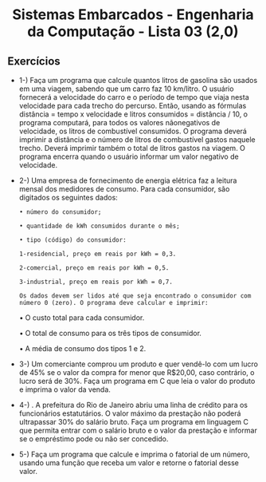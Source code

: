 <h1 align="center">
    Sistemas Embarcados - Engenharia da Computação - Lista 03 (2,0)
</h1>

## Exercícios

- 1-) Faça um programa que calcule quantos litros de gasolina são usados em uma viagem, sabendo que um carro faz 10 km/litro. O usuário fornecerá a velocidade
do carro e o período de tempo que viaja nesta velocidade para cada trecho do percurso. Então, usando as fórmulas distância = tempo x velocidade e litros
consumidos = distância / 10, o programa computará, para todos os valores nãonegativos de velocidade, os litros de combustível consumidos. O programa deverá
imprimir a distância e o número de litros de combustível gastos naquele trecho. Deverá imprimir também o total de litros gastos na viagem. O programa encerra
quando o usuário informar um valor negativo de velocidade.


- 2-) Uma empresa de fornecimento de energia elétrica faz a leitura mensal dos medidores de consumo. Para cada consumidor, são digitados os seguintes dados:

      • número do consumidor;

      • quantidade de kWh consumidos durante o mês;

      • tipo (código) do consumidor:

      1-residencial, preço em reais por kWh = 0,3.

      2-comercial, preço em reais por kWh = 0,5.

      3-industrial, preço em reais por kWh = 0,7.

      Os dados devem ser lidos até que seja encontrado o consumidor com número 0 (zero). O programa deve calcular e imprimir:
  
     • O custo total para cada consumidor.

     • O total de consumo para os três tipos de consumidor.

     • A média de consumo dos tipos 1 e 2.
  

- 3-) Um comerciante comprou um produto e quer vendê-lo com um lucro de 45% se o valor da compra for menor que R$20,00, caso contrário, o lucro será de 30%.
Faça um programa em C que leia o valor do produto e imprima o valor da venda.

 
- 4-) . A prefeitura do Rio de Janeiro abriu uma linha de crédito para os funcionários estatutários. O valor máximo da prestação não poderá ultrapassar 30% do salário
bruto. Faça um programa em linguagem C que permita entrar com o salário bruto e o valor da prestação e informar se o empréstimo pode ou não ser concedido.

- 5-) Faça um programa que calcule e imprima o fatorial de um número, usando uma função que receba um valor e retorne o fatorial desse valor.
  
  

